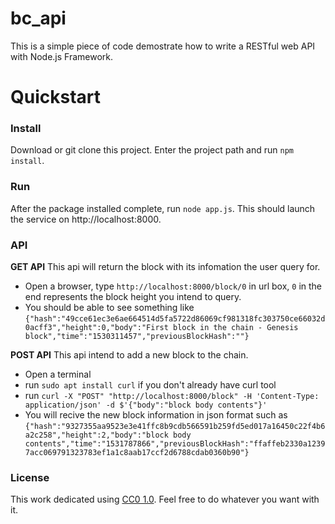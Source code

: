 # bc_api
This is a simple piece of code demostrate how to write a RESTful web API with Node.js Framework.

# Quickstart

### Install
Download or git clone this project. Enter the project path and run  `npm install`.

### Run
After the package installed complete, run `node app.js`. This should launch the service on http://localhost:8000.

### API
**GET API** 
This api will return the block with its infomation the user query for.

- Open a browser, type  `http://localhost:8000/block/0` in url box, `0` in the end represents the block height you intend to query.
- You should be able to see something like ```{"hash":"49cce61ec3e6ae664514d5fa5722d86069cf981318fc303750ce66032d0acff3","height":0,"body":"First block in the chain - Genesis block","time":"1530311457","previousBlockHash":""}```

**POST API** 
This api intend to  add a new block to the chain.
- Open a terminal
- run `sudo apt install curl` if you don't already have curl tool
- run `curl -X "POST" "http://localhost:8000/block" -H 'Content-Type: application/json' -d $'{"body":"block body contents"}'`
- You will recive the new block information in json format such as ```{"hash":"9327355aa9523e3e41ffc8b9cdb566591b259fd5ed017a16450c22f4b6a2c258","height":2,"body":"block body contents","time":"1531787866","previousBlockHash":"ffaffeb2330a12397acc069791323783ef1a1c8aab17ccf2d6788cdab0360b90"}```

### License

This work dedicated using
[CC0 1.0](https://creativecommons.org/publicdomain/zero/1.0/). Feel free to do
whatever you want with it.
